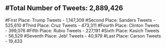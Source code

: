 #Total Number of Tweets: 2,889,426 
---
#First Place: Trump Tweets - 1,147,309
#Second Place: Sanders Tweets - 525,610
#Third Place: Cruz Tweets - 473,311
#Fourth Place: Clinton Tweets - 399,076
#Fifth Place: Rubio Tweets - 227,191
#Sixth Place: Kasich Tweets - 56,529
#Seventh Place: Jeb! Tweets - 40,979
#Last Place: Carson Tweets - 19,433
